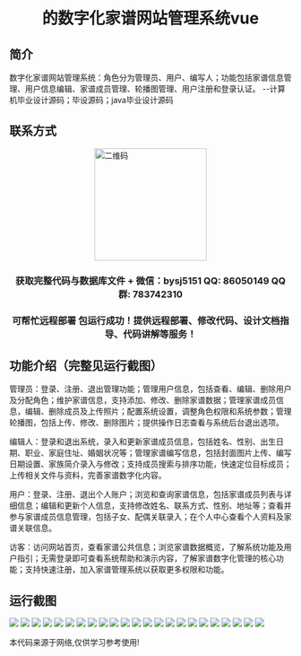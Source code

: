 <p><h1 align="center">的数字化家谱网站管理系统vue</h1></p>

## 简介
数字化家谱网站管理系统：角色分为管理员、用户、编写人；功能包括家谱信息管理、用户信息编辑、家谱成员管理、轮播图管理、用户注册和登录认证。    --计算机毕业设计源码；毕设源码；java毕业设计源码


## 联系方式
<img src="https://bs-1329754181.cos.ap-shanghai.myqcloud.com/wx.jpg" alt="二维码" style="display: block; margin: 0 auto;" width="200px">
<p><h3 align="center">获取完整代码与数据库文件 + 微信：bysj5151 QQ: 86050149 QQ群: 783742310</h3></p>
<p><h3 align="center">可帮忙远程部署 包运行成功！提供远程部署、修改代码、设计文档指导、代码讲解等服务！</h3></p>

## 功能介绍（完整见运行截图）
管理员：登录、注册、退出管理功能；管理用户信息，包括查看、编辑、删除用户及分配角色；维护家谱信息，支持添加、修改、删除家谱数据；管理家谱成员信息，编辑、删除成员及上传照片；配置系统设置，调整角色权限和系统参数；管理轮播图，包括上传、修改、删除图片；提供操作日志查看与系统后台退出选项。

编辑人：登录和退出系统，录入和更新家谱成员信息，包括姓名、性别、出生日期、职业、家庭住址、婚姻状况等；管理家谱编写信息，包括封面图片上传、编写日期设置、家族简介录入与修改；支持成员搜索与排序功能，快速定位目标成员；上传相关文件与资料，完善家谱数字化内容。

用户：登录、注册、退出个人账户；浏览和查询家谱信息，包括家谱成员列表与详细信息；编辑和更新个人信息，支持修改姓名、联系方式、性别、地址等；查看并参与家谱成员信息管理，包括子女、配偶关联录入；在个人中心查看个人资料及家谱关联信息。

访客：访问网站首页，查看家谱公共信息；浏览家谱数据概览，了解系统功能及用户指引；无需登录即可查看系统帮助和演示内容，了解家谱数字化管理的核心功能；支持快速注册，加入家谱管理系统以获取更多权限和功能。


## 运行截图
![](https://bs-1329754181.cos.ap-shanghai.myqcloud.com/ssm/DigitalGenealogyWebsiteManagementSystem/img/001.jpg)
![](https://bs-1329754181.cos.ap-shanghai.myqcloud.com/ssm/DigitalGenealogyWebsiteManagementSystem/img/002.jpg)
![](https://bs-1329754181.cos.ap-shanghai.myqcloud.com/ssm/DigitalGenealogyWebsiteManagementSystem/img/003.jpg)
![](https://bs-1329754181.cos.ap-shanghai.myqcloud.com/ssm/DigitalGenealogyWebsiteManagementSystem/img/004.jpg)
![](https://bs-1329754181.cos.ap-shanghai.myqcloud.com/ssm/DigitalGenealogyWebsiteManagementSystem/img/005.jpg)
![](https://bs-1329754181.cos.ap-shanghai.myqcloud.com/ssm/DigitalGenealogyWebsiteManagementSystem/img/006.jpg)
![](https://bs-1329754181.cos.ap-shanghai.myqcloud.com/ssm/DigitalGenealogyWebsiteManagementSystem/img/007.jpg)
![](https://bs-1329754181.cos.ap-shanghai.myqcloud.com/ssm/DigitalGenealogyWebsiteManagementSystem/img/008.jpg)
![](https://bs-1329754181.cos.ap-shanghai.myqcloud.com/ssm/DigitalGenealogyWebsiteManagementSystem/img/009.jpg)
![](https://bs-1329754181.cos.ap-shanghai.myqcloud.com/ssm/DigitalGenealogyWebsiteManagementSystem/img/010.jpg)
![](https://bs-1329754181.cos.ap-shanghai.myqcloud.com/ssm/DigitalGenealogyWebsiteManagementSystem/img/011.jpg)
![](https://bs-1329754181.cos.ap-shanghai.myqcloud.com/ssm/DigitalGenealogyWebsiteManagementSystem/img/012.jpg)
![](https://bs-1329754181.cos.ap-shanghai.myqcloud.com/ssm/DigitalGenealogyWebsiteManagementSystem/img/013.jpg)
![](https://bs-1329754181.cos.ap-shanghai.myqcloud.com/ssm/DigitalGenealogyWebsiteManagementSystem/img/014.jpg)
![](https://bs-1329754181.cos.ap-shanghai.myqcloud.com/ssm/DigitalGenealogyWebsiteManagementSystem/img/015.jpg)
![](https://bs-1329754181.cos.ap-shanghai.myqcloud.com/ssm/DigitalGenealogyWebsiteManagementSystem/img/016.jpg)
![](https://bs-1329754181.cos.ap-shanghai.myqcloud.com/ssm/DigitalGenealogyWebsiteManagementSystem/img/017.jpg)
![](https://bs-1329754181.cos.ap-shanghai.myqcloud.com/ssm/DigitalGenealogyWebsiteManagementSystem/img/018.jpg)
![](https://bs-1329754181.cos.ap-shanghai.myqcloud.com/ssm/DigitalGenealogyWebsiteManagementSystem/img/019.jpg)
![](https://bs-1329754181.cos.ap-shanghai.myqcloud.com/ssm/DigitalGenealogyWebsiteManagementSystem/img/020.jpg)
![](https://bs-1329754181.cos.ap-shanghai.myqcloud.com/ssm/DigitalGenealogyWebsiteManagementSystem/img/021.jpg)
![](https://bs-1329754181.cos.ap-shanghai.myqcloud.com/ssm/DigitalGenealogyWebsiteManagementSystem/img/022.jpg)
![](https://bs-1329754181.cos.ap-shanghai.myqcloud.com/ssm/DigitalGenealogyWebsiteManagementSystem/img/023.jpg)

<p>本代码来源于网络,仅供学习参考使用!</p>
